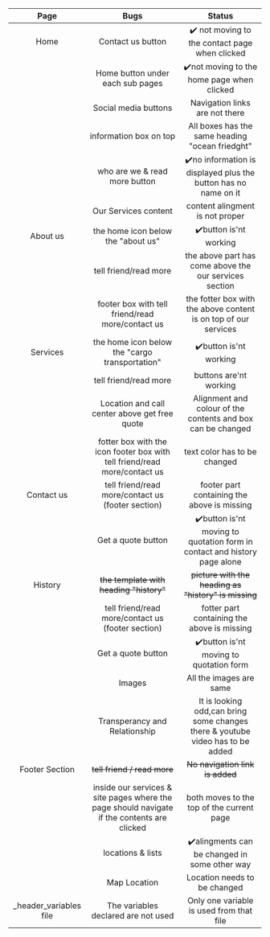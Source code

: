 
|Page        |Bugs      | Status     |
|:-----------------:|:-----------------:|:-----------------:|
|Home |Contact us button|:heavy_check_mark: not moving to the contact page when clicked|
|     |Home button under each sub pages|:heavy_check_mark:not moving to the home page when clicked|
|     |Social media buttons|Navigation links are not there|
|     |information box on top|All boxes has the same heading "ocean friedght"|
|     |who are we & read more button|:heavy_check_mark:no information is displayed plus the button has no name on it|
|     |Our Services content|content alingment is not proper|
|About us|the home icon below the "about us"|:heavy_check_mark:button is'nt working|
|     |tell friend/read more|the above part has come above the our services section|
|     |footer box with tell friend/read more/contact us|the fotter box with the above content is on top of our services|
|Services|the home icon below the "cargo transportation"|:heavy_check_mark:button is'nt working|
|        |tell friend/read more|buttons are'nt working|
|        |Location and call center above get free quote|Alignment and colour of the contents and box can be changed|
|        |fotter box with the icon footer box with tell friend/read more/contact us|text color has to be changed|
|Contact us|tell friend/read more/contact us (footer section)|footer part containing the above is missing|
|          |Get a quote button|:heavy_check_mark:button is'nt moving to quotation form in contact and history page alone |
|History|~~the template with heading "history"~~|~~picture with the heading as "history" is missing~~|
|       |tell friend/read more/contact us (footer section)|fotter part containing the above is missing|
|       |Get a quote button|:heavy_check_mark:button is'nt moving to quotation form|
|        |Images | All the images are same|
|        |Transperancy and Relationship|It is looking odd,can bring some changes there & youtube video has to be added|
|Footer Section|~~tell friend / read more~~|~~No navigation link is added~~|
|              |inside our services & site pages where the page should navigate if the contents are clicked| both moves to the top of the current page|
|              |locations & lists|:heavy_check_mark:alingments can be changed in some other way|
|              |Map Location|Location needs to be changed|
|_header_variables file| The variables declared are not used|Only one variable is used from that file|
